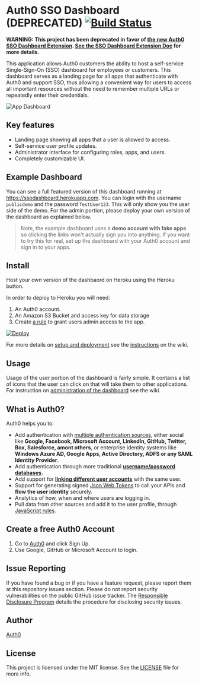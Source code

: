 # Auth0 SSO Dashboard (DEPRECATED) [![Build Status](https://travis-ci.org/auth0/auth0-sso-dashboard.svg)](https://travis-ci.org/auth0/auth0-sso-dashboard)

**WARNING: 
This project has been deprecated in favor of [the new Auth0 SSO Dashboard Extension](https://github.com/auth0-extensions/auth0-sso-dashboard-extension). [See the SSO Dashboard Extension Doc](https://auth0.com/docs/extensions/sso-dashboard) for more details.**

This application allows Auth0 customers the ability to host a self-service Single-Sign-On (SSO) dashboard for employees or customers. This dashboard serves as a landing page for all apps that authenticate with Auth0 and support SSO, thus allowing a convenient way for users to access all important resources without the need to remember multiple URLs or repeatedly enter their credentials.

![App Dashboard](https://cloudup.com/cfENOYpKxfL+)

## Key features
* Landing page showing all apps that a user is allowed to access.
* Self-service user profile updates.
* Administrator interface for configuring roles, apps, and users.
* Completely customizable UI.

## Example Dashboard
You can see a full featured version of this dashboard running at https://ssodashboard.herokuapp.com. You can login with the username `publicdemo` and the password `TestUser123`. This will only show you the user side of the demo. For the admin portion, please deploy your own version of the dashboard as explained below.

> Note, the example dashboard uses a **demo account with fake apps** so clicking the links won't actually sign you into anything. If you want to try this for real, set up the dashboard with your Auth0 account and sign in to your apps.

## Install
Host your own version of the dashbaord on Heroku using the Heroku button.

In order to deploy to Heroku you will need:

1. An Auth0 account.
2. An Amazon S3 Bucket and access key for data storage
3. Create [a rule](/rules/IsAdminRule.js) to grant users admin access to the app.

[![Deploy](https://www.herokucdn.com/deploy/button.png)](https://dashboard.heroku.com/new?template=https%3A%2F%2Fgithub.com%2Fauth0%2Fauth0-sso-dashboard)

For more details on [setup and deployment](https://github.com/auth0/auth0-sso-dashboard-sample/wiki/Setup) see the [instructions](https://github.com/auth0/auth0-sso-dashboard-sample/wiki/Setup) on the wiki.


## Usage
Usage of the user portion of the dashboard is fairly simple. It contains a list of icons that the user can click on that will take them to other applications. For instruction on [administration of the dashboard](https://github.com/auth0/auth0-sso-dashboard-sample/wiki/Administration) see the wiki.

## What is Auth0?

Auth0 helps you to:

* Add authentication with [multiple authentication sources](https://docs.auth0.com/identityproviders), either social like **Google, Facebook, Microsoft Account, LinkedIn, GitHub, Twitter, Box, Salesforce, amont others**, or enterprise identity systems like **Windows Azure AD, Google Apps, Active Directory, ADFS or any SAML Identity Provider**.
* Add authentication through more traditional **[username/password databases](https://docs.auth0.com/mysql-connection-tutorial)**.
* Add support for **[linking different user accounts](https://docs.auth0.com/link-accounts)** with the same user.
* Support for generating signed [Json Web Tokens](https://docs.auth0.com/jwt) to call your APIs and **flow the user identity** securely.
* Analytics of how, when and where users are logging in.
* Pull data from other sources and add it to the user profile, through [JavaScript rules](https://docs.auth0.com/rules).

## Create a free Auth0 Account

1. Go to [Auth0](https://auth0.com) and click Sign Up.
2. Use Google, GitHub or Microsoft Account to login.

## Issue Reporting

If you have found a bug or if you have a feature request, please report them at this repository issues section. Please do not report security vulnerabilities on the public GitHub issue tracker. The [Responsible Disclosure Program](https://auth0.com/whitehat) details the procedure for disclosing security issues.

## Author

[Auth0](auth0.com)

## License

This project is licensed under the MIT license. See the [LICENSE](LICENSE) file for more info.
